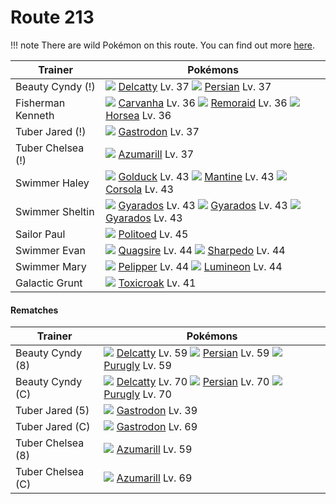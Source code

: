 # Route 213

!!! note
    There are wild Pokémon on this route. You can find out more [here](/wild_pokemon/route_213/).


Trainer                    | Pokémons
---                        | ---
Beauty Cyndy (!)           | ![][301]  [Delcatty] Lv. 37  ![][053]  [Persian] Lv. 37
Fisherman Kenneth          | ![][318]  [Carvanha] Lv. 36  ![][223]  [Remoraid] Lv. 36  ![][116]  [Horsea] Lv. 36
Tuber Jared (!)            | ![][423]  [Gastrodon] Lv. 37
Tuber Chelsea (!)          | ![][184]  [Azumarill] Lv. 37
Swimmer Haley              | ![][055]  [Golduck] Lv. 43  ![][226]  [Mantine] Lv. 43  ![][222]  [Corsola] Lv. 43
Swimmer Sheltin            | ![][130]  [Gyarados] Lv. 43  ![][130]  [Gyarados] Lv. 43  ![][130]  [Gyarados] Lv. 43
Sailor Paul                | ![][186]  [Politoed] Lv. 45
Swimmer Evan               | ![][195]  [Quagsire] Lv. 44  ![][319]  [Sharpedo] Lv. 44
Swimmer Mary               | ![][279]  [Pelipper] Lv. 44  ![][457]  [Lumineon] Lv. 44
Galactic Grunt             | ![][454]  [Toxicroak] Lv. 41

#### Rematches

Trainer                    | Pokémons
---                        | ---
Beauty Cyndy (8)           | ![][301]  [Delcatty] Lv. 59  ![][053]  [Persian] Lv. 59  ![][432]  [Purugly] Lv. 59
Beauty Cyndy (C)           | ![][301]  [Delcatty] Lv. 70  ![][053]  [Persian] Lv. 70  ![][432]  [Purugly] Lv. 70
Tuber Jared (5)            | ![][423]  [Gastrodon] Lv. 39
Tuber Jared (C)            | ![][423]  [Gastrodon] Lv. 69
Tuber Chelsea (8)          | ![][184]  [Azumarill] Lv. 59
Tuber Chelsea (C)          | ![][184]  [Azumarill] Lv. 69


[Persian]: /pokemon_changes/053/
[Golduck]: /pokemon_changes/055/
[Horsea]: /pokemon_changes/116/
[Gyarados]: /pokemon_changes/130/
[Azumarill]: /pokemon_changes/184/
[Politoed]: /pokemon_changes/186/
[Quagsire]: /pokemon_changes/195/
[Corsola]: /pokemon_changes/222/
[Remoraid]: /pokemon_changes/223/
[Mantine]: /pokemon_changes/226/
[Pelipper]: /pokemon_changes/279/
[Delcatty]: /pokemon_changes/301/
[Carvanha]: /pokemon_changes/318/
[Sharpedo]: /pokemon_changes/319/
[Gastrodon]: /pokemon_changes/423/
[Purugly]: /pokemon_changes/432/
[Toxicroak]: /pokemon_changes/454/
[Lumineon]: /pokemon_changes/457/
[053]: /img/pokemon/053.png
[055]: /img/pokemon/055.png
[116]: /img/pokemon/116.png
[130]: /img/pokemon/130.png
[184]: /img/pokemon/184.png
[186]: /img/pokemon/186.png
[195]: /img/pokemon/195.png
[222]: /img/pokemon/222.png
[223]: /img/pokemon/223.png
[226]: /img/pokemon/226.png
[279]: /img/pokemon/279.png
[301]: /img/pokemon/301.png
[318]: /img/pokemon/318.png
[319]: /img/pokemon/319.png
[423]: /img/pokemon/423.png
[432]: /img/pokemon/432.png
[454]: /img/pokemon/454.png
[457]: /img/pokemon/457.png
